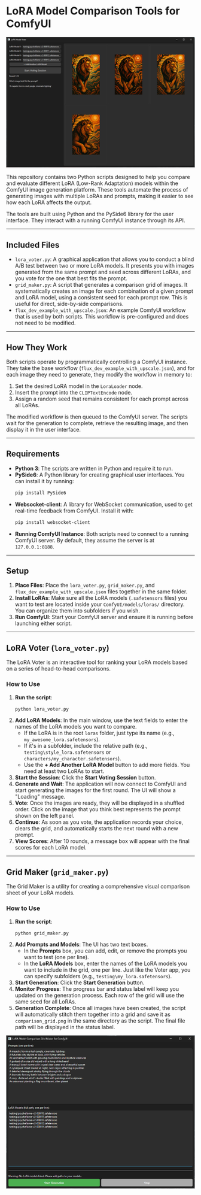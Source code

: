 # LoRA Model Comparison Tools for ComfyUI

![LoRA Voter UI](ui_examples/lora_model_voter_ui_example.png)

This repository contains two Python scripts designed to help you compare and evaluate different LoRA (Low-Rank Adaptation) models within the ComfyUI image generation platform. These tools automate the process of generating images with multiple LoRAs and prompts, making it easier to see how each LoRA affects the output.

The tools are built using Python and the PySide6 library for the user interface. They interact with a running ComfyUI instance through its API.

---
## Included Files

* `lora_voter.py`: A graphical application that allows you to conduct a blind A/B test between two or more LoRA models. It presents you with images generated from the same prompt and seed across different LoRAs, and you vote for the one that best fits the prompt.
* `grid_maker.py`: A script that generates a comparison grid of images. It systematically creates an image for each combination of a given prompt and LoRA model, using a consistent seed for each prompt row. This is useful for direct, side-by-side comparisons.
* `flux_dev_example_with_upscale.json`: An example ComfyUI workflow that is used by both scripts. This workflow is pre-configured and does not need to be modified.

---
## How They Work

Both scripts operate by programmatically controlling a ComfyUI instance. They take the base workflow (`flux_dev_example_with_upscale.json`), and for each image they need to generate, they modify the workflow in memory to:

1.  Set the desired LoRA model in the `LoraLoader` node.
2.  Insert the prompt into the `CLIPTextEncode` node.
3.  Assign a random seed that remains consistent for each prompt across all LoRAs.

The modified workflow is then queued to the ComfyUI server. The scripts wait for the generation to complete, retrieve the resulting image, and then display it in the user interface.

---
## Requirements

* **Python 3**: The scripts are written in Python and require it to run.
* **PySide6**: A Python library for creating graphical user interfaces. You can install it by running:
    ```bash
    pip install PySide6
    ```
* **Websocket-client**: A library for WebSocket communication, used to get real-time feedback from ComfyUI. Install it with:
    ```bash
    pip install websocket-client
    ```
* **Running ComfyUI Instance**: Both scripts need to connect to a running ComfyUI server. By default, they assume the server is at `127.0.0.1:8188`.

---
## Setup

1.  **Place Files**: Place the `lora_voter.py`, `grid_maker.py`, and `flux_dev_example_with_upscale.json` files together in the same folder.
2.  **Install LoRAs**: Make sure all the LoRA models (`.safetensors` files) you want to test are located inside your `ComfyUI/models/loras/` directory. You can organize them into subfolders if you wish.
3.  **Run ComfyUI**: Start your ComfyUI server and ensure it is running before launching either script.

---
## LoRA Voter (`lora_voter.py`)

The LoRA Voter is an interactive tool for ranking your LoRA models based on a series of head-to-head comparisons.

### How to Use

1.  **Run the script**:
    ```bash
    python lora_voter.py
    ```
2.  **Add LoRA Models**: In the main window, use the text fields to enter the names of the LoRA models you want to compare.
    * If the LoRA is in the root `loras` folder, just type its name (e.g., `my_awesome_lora.safetensors`).
    * If it's in a subfolder, include the relative path (e.g., `testing\style_lora.safetensors` or `characters/my_character.safetensors`).
    * Use the **+ Add Another LoRA Model** button to add more fields. You need at least two LoRAs to start.
3.  **Start the Session**: Click the **Start Voting Session** button.
4.  **Generate and Wait**: The application will now connect to ComfyUI and start generating the images for the first round. The UI will show a "Loading" message.
5.  **Vote**: Once the images are ready, they will be displayed in a shuffled order. Click on the image that you think best represents the prompt shown on the left panel.
6.  **Continue**: As soon as you vote, the application records your choice, clears the grid, and automatically starts the next round with a new prompt.
7.  **View Scores**: After 10 rounds, a message box will appear with the final scores for each LoRA model.

---
## Grid Maker (`grid_maker.py`)

The Grid Maker is a utility for creating a comprehensive visual comparison sheet of your LoRA models.

### How to Use

1.  **Run the script**:
    ```bash
    python grid_maker.py
    ```
2.  **Add Prompts and Models**: The UI has two text boxes.
    * In the **Prompts** box, you can add, edit, or remove the prompts you want to test (one per line).
    * In the **LoRA Models** box, enter the names of the LoRA models you want to include in the grid, one per line. Just like the Voter app, you can specify subfolders (e.g., `testing\my_lora.safetensors`).
3.  **Start Generation**: Click the **Start Generation** button.
4.  **Monitor Progress**: The progress bar and status label will keep you updated on the generation process. Each row of the grid will use the same seed for all LoRAs.
5.  **Generation Complete**: Once all images have been created, the script will automatically stitch them together into a grid and save it as `comparison_grid.png` in the same directory as the script. The final file path will be displayed in the status label.

![Grid Maker UI](ui_examples/lora_grid_comaprison_grid_maker_ui_example.png)
